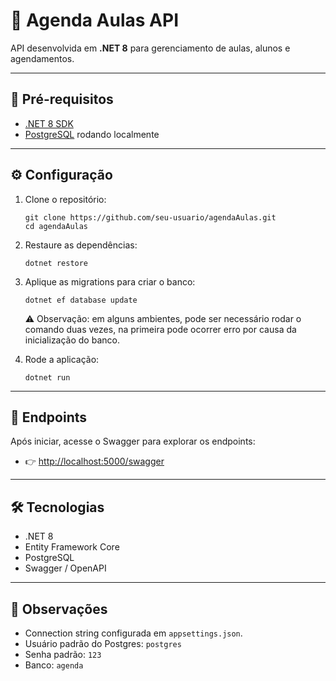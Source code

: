 # 📅 Agenda Aulas API

API desenvolvida em **.NET 8** para gerenciamento de aulas, alunos e agendamentos.

---

## 🚀 Pré-requisitos

- [.NET 8 SDK](https://dotnet.microsoft.com/en-us/download/dotnet/8.0)  
- [PostgreSQL](https://www.postgresql.org/) rodando localmente  

---

## ⚙️ Configuração

1. Clone o repositório:
   ```
   git clone https://github.com/seu-usuario/agendaAulas.git
   cd agendaAulas
   ```

2. Restaure as dependências:

   ```
   dotnet restore
   ```

3. Aplique as migrations para criar o banco:

   ```
   dotnet ef database update
   ```

   ⚠️ Observação: em alguns ambientes, pode ser necessário rodar o comando duas vezes, na primeira pode ocorrer erro por causa da inicialização do banco.

4. Rode a aplicação:

   ```
   dotnet run
   ```

---

## 📖 Endpoints

Após iniciar, acesse o Swagger para explorar os endpoints:

* 👉 [http://localhost:5000/swagger](http://localhost:5000/swagger)

---

## 🛠 Tecnologias

* .NET 8
* Entity Framework Core
* PostgreSQL
* Swagger / OpenAPI

---

## 📌 Observações

* Connection string configurada em `appsettings.json`.
* Usuário padrão do Postgres: `postgres`
* Senha padrão: `123`
* Banco: `agenda`
